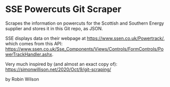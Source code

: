 # SSE Powercuts Git Scraper
Scrapes the information on powercuts for the Scottish and Southern Energy supplier and stores it
in this Git repo, as JSON.

SSE displays data on their webpage at https://www.ssen.co.uk/Powertrack/, which comes from this
API: https://www.ssen.co.uk/Sse_Components/Views/Controls/FormControls/PowerTrackHandler.ashx.

Very much inspired by (and almost an exact copy of): https://simonwillison.net/2020/Oct/9/git-scraping/

by Robin Wilson

